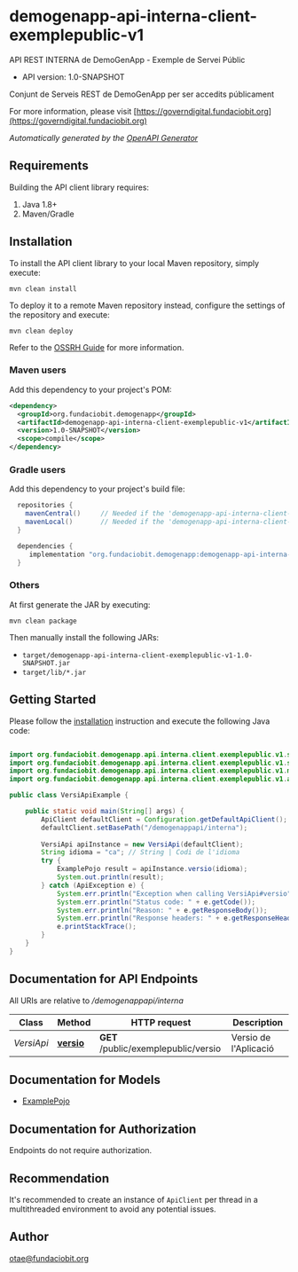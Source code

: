 # demogenapp-api-interna-client-exemplepublic-v1

API REST INTERNA de DemoGenApp - Exemple de Servei Públic

- API version: 1.0-SNAPSHOT

Conjunt de Serveis REST de DemoGenApp per ser accedits públicament

  For more information, please visit [https://governdigital.fundaciobit.org](https://governdigital.fundaciobit.org)

*Automatically generated by the [OpenAPI Generator](https://openapi-generator.tech)*

## Requirements

Building the API client library requires:

1. Java 1.8+
2. Maven/Gradle

## Installation

To install the API client library to your local Maven repository, simply execute:

```shell
mvn clean install
```

To deploy it to a remote Maven repository instead, configure the settings of the repository and execute:

```shell
mvn clean deploy
```

Refer to the [OSSRH Guide](http://central.sonatype.org/pages/ossrh-guide.html) for more information.

### Maven users

Add this dependency to your project's POM:

```xml
<dependency>
  <groupId>org.fundaciobit.demogenapp</groupId>
  <artifactId>demogenapp-api-interna-client-exemplepublic-v1</artifactId>
  <version>1.0-SNAPSHOT</version>
  <scope>compile</scope>
</dependency>
```

### Gradle users

Add this dependency to your project's build file:

```groovy
  repositories {
    mavenCentral()     // Needed if the 'demogenapp-api-interna-client-exemplepublic-v1' jar has been published to maven central.
    mavenLocal()       // Needed if the 'demogenapp-api-interna-client-exemplepublic-v1' jar has been published to the local maven repo.
  }

  dependencies {
     implementation "org.fundaciobit.demogenapp:demogenapp-api-interna-client-exemplepublic-v1:1.0-SNAPSHOT"
  }
```

### Others

At first generate the JAR by executing:

```shell
mvn clean package
```

Then manually install the following JARs:

- `target/demogenapp-api-interna-client-exemplepublic-v1-1.0-SNAPSHOT.jar`
- `target/lib/*.jar`

## Getting Started

Please follow the [installation](#installation) instruction and execute the following Java code:

```java

import org.fundaciobit.demogenapp.api.interna.client.exemplepublic.v1.services.*;
import org.fundaciobit.demogenapp.api.interna.client.exemplepublic.v1.services.auth.*;
import org.fundaciobit.demogenapp.api.interna.client.exemplepublic.v1.model.*;
import org.fundaciobit.demogenapp.api.interna.client.exemplepublic.v1.api.VersiApi;

public class VersiApiExample {

    public static void main(String[] args) {
        ApiClient defaultClient = Configuration.getDefaultApiClient();
        defaultClient.setBasePath("/demogenappapi/interna");
        
        VersiApi apiInstance = new VersiApi(defaultClient);
        String idioma = "ca"; // String | Codi de l'idioma
        try {
            ExamplePojo result = apiInstance.versio(idioma);
            System.out.println(result);
        } catch (ApiException e) {
            System.err.println("Exception when calling VersiApi#versio");
            System.err.println("Status code: " + e.getCode());
            System.err.println("Reason: " + e.getResponseBody());
            System.err.println("Response headers: " + e.getResponseHeaders());
            e.printStackTrace();
        }
    }
}

```

## Documentation for API Endpoints

All URIs are relative to */demogenappapi/interna*

Class | Method | HTTP request | Description
------------ | ------------- | ------------- | -------------
*VersiApi* | [**versio**](docs/VersiApi.md#versio) | **GET** /public/exemplepublic/versio | Versio de l&#39;Aplicació


## Documentation for Models

 - [ExamplePojo](docs/ExamplePojo.md)


<a id="documentation-for-authorization"></a>
## Documentation for Authorization

Endpoints do not require authorization.


## Recommendation

It's recommended to create an instance of `ApiClient` per thread in a multithreaded environment to avoid any potential issues.

## Author

otae@fundaciobit.org

